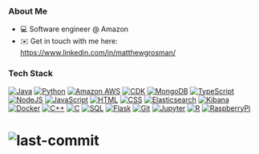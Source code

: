 ### About Me
- 💻 Software engineer @ Amazon
- ✉️ Get in touch with me here: https://www.linkedin.com/in/matthewgrosman/

### Tech Stack
[![Java](https://img.shields.io/badge/Java-ED8B00?style=for-the-badge&logo=openjdk&logoColor=white)](https://www.java.com/en/)
[![Python](https://img.shields.io/badge/-Python-000000?style=for-the-badge&color=1B89FE&logo=Python&logoColor=FCFC1A)](https://www.python.org/)
[![Amazon AWS](https://img.shields.io/badge/Amazon_AWS-FF9900?style=for-the-badge&logo=amazonaws&logoColor=white)](https://aws.amazon.com/)
[![CDK](https://img.shields.io/badge/-AWS%20CDK-000000?style=for-the-badge&color=0a375a&logo=AmazonAWS&logoColor=FF9027)](https://aws.amazon.com/cdk/)
[![MongoDB](https://img.shields.io/badge/-MongoDB-000000?style=for-the-badge&color=4DB33D&logo=MongoDB&logoColor=FFFFFF)](https://www.mongodb.com/)
[![TypeScript](https://img.shields.io/badge/TypeScript-007ACC?style=for-the-badge&logo=typescript&logoColor=white)](https://www.typescriptlang.org/)
[![NodeJS](https://img.shields.io/badge/Node.js-43853D?style=for-the-badge&logo=node.js&logoColor=white)](https://nodejs.org/en/)
[![JavaScript](https://img.shields.io/badge/-JavaScript-000000?style=for-the-badge&color=FCFC04&logo=JavaScript&logoColor=222020)](https://www.javascript.com/)
[![HTML](https://img.shields.io/badge/HTML-239120?style=for-the-badge&logo=html5&logoColor=white)](https://developer.mozilla.org/en-US/docs/Web/HTML)
[![CSS](https://img.shields.io/badge/CSS-239120?&style=for-the-badge&logo=css3&logoColor=white)](https://developer.mozilla.org/en-US/docs/Web/CSS)
[![Elasticsearch](https://img.shields.io/badge/-Elasticsearch-000000?style=for-the-badge&color=E4ECE3&logo=elasticsearch&logoColor=29D50E)](https://www.elastic.co/)
[![Kibana](https://img.shields.io/badge/-Kibana-000000?style=for-the-badge&color=E4ECE3&logo=kibana&logoColor=29D50E)](https://www.elastic.co/kibana/)
[![Docker](https://img.shields.io/badge/docker-%230db7ed.svg?style=for-the-badge&logo=docker&logoColor=white)](https://www.docker.com/)
[![C++](https://img.shields.io/badge/-C++-000000?style=for-the-badge&color=1A80D5&logo=cplusplus&logoColor=FFFFFF)](https://cplusplus.com/)
[![C](https://img.shields.io/badge/-C-000000?style=for-the-badge&color=000000&logo=c&logoColor=FFFFFF)](https://www.cprogramming.com/)
[![SQL](https://img.shields.io/badge/-SQL-000000?style=for-the-badge&color=FF5A5A&logo=MySQL&logoColor=222020)](https://www.mysql.com/)
[![Flask](https://img.shields.io/badge/-Flask-000000?style=for-the-badge&color=1B89FE&logo=flask&logoColor=FCFC1A)](https://flask.palletsprojects.com/en/2.2.x/)
[![Git](http://img.shields.io/badge/-Git-000000?style=for-the-badge&color=E892C5&logo=Git&logoColor=000000)](https://git-scm.com/)
[![Jupyter](http://img.shields.io/badge/-Jupyter-000000?style=for-the-badge&color=C48D26&logo=Jupyter&logoColor=000000)](https://jupyter.org/)
[![R](http://img.shields.io/badge/-R-000000?style=for-the-badge&color=1B89FE&logo=r&logoColor=000000)](https://www.r-project.org/)
[![RaspberryPi](https://img.shields.io/badge/-RaspberryPi-C51A4A?style=for-the-badge&logo=Raspberry-Pi)](https://www.raspberrypi.org/)

#
# ![last-commit](https://img.shields.io/github/last-commit/matthewgrosman/jank-uploader.svg)
